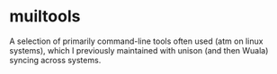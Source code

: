 muiltools
=========

A selection of primarily command-line tools often used (atm on linux systems), which I previously maintained with unison (and then Wuala) syncing across systems.
